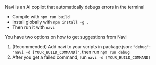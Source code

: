 Navi is an AI copilot that automatically debugs errors in the terminal

- Compile with `npm run build`
- Install globally with `npm install -g .`
- Then run it with `navi`

You have two options on how to get suggestions from Navi

1. (Recommended) Add navi to your scripts in package.json: `"debug": "navi -d [YOUR_BUILD_COMMAND]"`, then run `npm run debug`
2. After you get a failed command, run `navi -d [YOUR_BUILD_COMMAND]`
